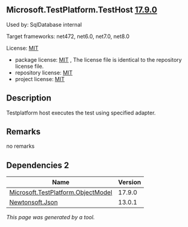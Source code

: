 Microsoft.TestPlatform.TestHost [17.9.0](https://www.nuget.org/packages/Microsoft.TestPlatform.TestHost/17.9.0)
--------------------

Used by: SqlDatabase internal

Target frameworks: net472, net6.0, net7.0, net8.0

License: [MIT](../../../../licenses/mit) 

- package license: [MIT]() , The license file is identical to the repository license file.
- repository license: [MIT](https://github.com/microsoft/vstest) 
- project license: [MIT](https://github.com/microsoft/vstest) 

Description
-----------
Testplatform host executes the test using specified adapter.

Remarks
-----------
no remarks


Dependencies 2
-----------

|Name|Version|
|----------|:----|
|[Microsoft.TestPlatform.ObjectModel](../../../../packages/nuget.org/microsoft.testplatform.objectmodel/17.9.0)|17.9.0|
|[Newtonsoft.Json](../../../../packages/nuget.org/newtonsoft.json/13.0.1)|13.0.1|

*This page was generated by a tool.*